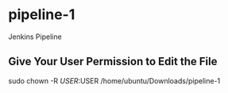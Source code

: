 # pipeline-1
Jenkins Pipeline

## Give Your User Permission to Edit the File
sudo chown -R $USER:$USER /home/ubuntu/Downloads/pipeline-1
